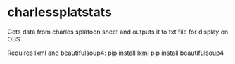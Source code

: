 # charlessplatstats
Gets data from charles splatoon sheet and outputs it to txt file for display on OBS

Requires lxml and beautifulsoup4:
pip install lxml
pip install beautifulsoup4
